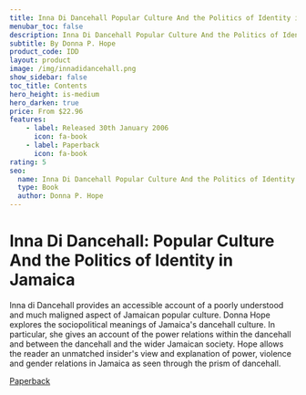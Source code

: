 ```yaml
---
title: Inna Di Dancehall Popular Culture And the Politics of Identity in Jamaica
menubar_toc: false
description: Inna Di Dancehall Popular Culture And the Politics of Identity in Jamaica
subtitle: By Donna P. Hope
product_code: IDD
layout: product
image: /img/innadidancehall.png
show_sidebar: false
toc_title: Contents
hero_height: is-medium
hero_darken: true
price: From $22.96
features:
    - label: Released 30th January 2006 
      icon: fa-book
    - label: Paperback
      icon: fa-book
rating: 5
seo:
  name: Inna Di Dancehall Popular Culture And the Politics of Identity in Jamaica
  type: Book
  author: Donna P. Hope
---
```


# Inna Di Dancehall: Popular Culture And the Politics of Identity in Jamaica

Inna di Dancehall provides an accessible account of a poorly understood and much maligned aspect of Jamaican popular culture. Donna Hope explores the sociopolitical meanings of Jamaica's dancehall culture. In particular, she gives an account of the power relations within the dancehall and between the dancehall and the wider Jamaican society. Hope allows the reader an unmatched insider's view and explanation of power, violence and gender relations in Jamaica as seen through the prism of dancehall. 

<div class="buttons is-centered">
<a href="https://www.amazon.com/gp/product/9766401683/ref=dbs_a_def_rwt_bibl_vppi_i5" class="button is-info" target="_blank">Paperback</a>
</div>

